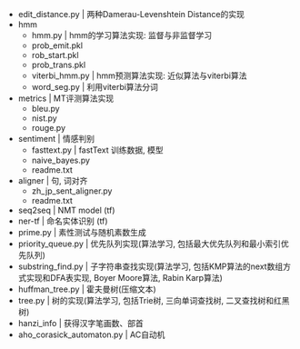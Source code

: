 + edit_distance.py  |  两种Damerau-Levenshtein Distance的实现
+ hmm
  - hmm.py  |  hmm的学习算法实现: 监督与非监督学习
  - prob_emit.pkl 
  - rob_start.pkl
  - prob_trans.pkl
  - viterbi_hmm.py  |  hmm预测算法实现: 近似算法与viterbi算法
  + word_seg.py  |  利用viterbi算法分词
+ metrics  |  MT评测算法实现
  - bleu.py
  - nist.py 
  - rouge.py 
+ sentiment  |  情感判别
  - fasttext.py  |    fastText 训练数据, 模型
  - naive_bayes.py 
  - readme.txt
+ aligner  |  句, 词对齐 
  - zh_jp_sent_aligner.py 
  - readme.txt
+ seq2seq  |  NMT model (tf)
+ ner-tf  |  命名实体识别 (tf)
+ prime.py  |  素性测试与随机素数生成
+ priority_queue.py   |  优先队列实现(算法学习, 包括最大优先队列和最小索引优先队列)
+ substring_find.py  |  子字符串查找实现(算法学习, 包括KMP算法的next数组方式实现和DFA表实现, Boyer Moore算法, Rabin Karp算法)
+ huffman_tree.py  |  霍夫曼树(压缩文本) 
+ tree.py  |  树的实现(算法学习, 包括Trie树, 三向单词查找树, 二叉查找树和红黑树)
+ hanzi_info  |  获得汉字笔画数、部首
+ aho_corasick_automaton.py  |   AC自动机
